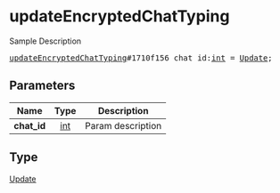 # updateEncryptedChatTyping

Sample Description

<pre>
<a href="../constructor/updateEncryptedChatTyping.md">updateEncryptedChatTyping</a>#1710f156 chat_id:<a href="../type/int.md">int</a> = <a href="../type/Update.md">Update</a>;</pre>
## Parameters

| Name | Type | Description |
|------|:----:|-------------|
| **chat_id** | <a href="../type/int.md">int</a> | Param description |

## Type

<a href="../type/Update.md">Update</a>
